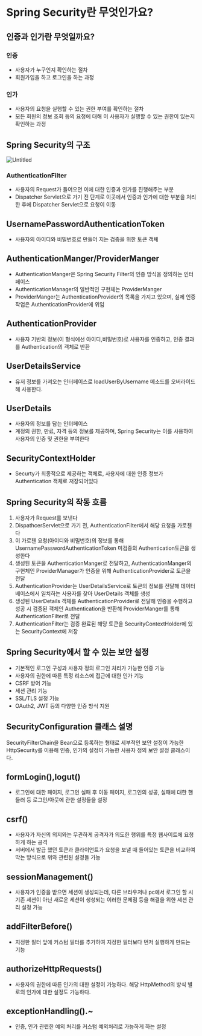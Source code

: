 # Spring Security란 무엇인가요?

## 인증과 인가란 무엇일까요?

### 인증

- 사용자가 누구인지 확인하는 절차
- 회원가입을 하고 로그인을 하는 과정

### 인가

- 사용자의 요청을 실행할 수 있는 권한 부여를 확인하는 절차
- 모든 회원의 정보 조회 등의 요청에 대해 이 사용자가 실행할 수 있는 권한이 있는지 확인하는 과정

## Spring Security의 구조

![Untitled](Spring%20Security%E1%84%85%E1%85%A1%E1%86%AB%20%E1%84%86%E1%85%AE%E1%84%8B%E1%85%A5%E1%86%BA%E1%84%8B%E1%85%B5%E1%86%AB%E1%84%80%E1%85%A1%E1%84%8B%E1%85%AD%204f35b38c10fa4f8ea237c8450336570a/Untitled.png)

### AuthenticationFilter

- 사용자의 Request가 들어오면 이에 대한 인증과 인가를 진행해주는 부분
- Dispatcher Servlet으로 가기 전 단계로 이곳에서 인증과 인가에 대한 부분을 처리한 후에 Dispatcher Servlet으로 요청이 이동

## UsernamePasswordAuthenticationToken

- 사용자의 아이디와 비밀번호로 만들어 지는 검증을 위한 토큰 객체

## AuthenticationManger/ProviderManger

- AuthenticationManger은 Spring Security Filter의 인증 방식을 정의하는 인터페이스
- AuthenticationManager의 일반적인 구현체는 ProviderManger
- ProviderManger는 AuthenticationProvider의 목록을 가지고 있으며, 실제 인증 작업은 AuthenticationProvider에 위임

## AuthenticationProvider

- 사용자 기반의 정보(이 형식에선 아이디,비밀번호)로 사용자를 인증하고, 인증 결과를 Authentication의 객체로 반환

## UserDetailsService

- 유저 정보를 가져오는 인터페이스로 loadUserByUsername 메소드를 오버라이드해 사용한다.

## UserDetails

- 사용자의 정보를 담는 인터페이스
- 계정의 권한, 만료, 자격 등의 정보를 제공하며, Spring Security는 이를 사용하여 사용자의 인증 및 권한을 부여한다

## SecurityContextHolder

- Securty가 최종적으로 제공하는 객체로, 사용자에 대한 인증 정보가 Authentication 객체로 저장되어있다

## Spring Security의 작동 흐름

1. 사용자가 Request를 보낸다
2. DispathcerServlet으로 가기 전, AuthenticationFilter에서 해당 요청을 가로챈다
3. 이 가로챈 요청(아이디와 비밀번호)의 정보를 통해 UsernamePasswordAuthenticationToken 미검증의 Authentication토큰을 생성한다
4. 생성된 토큰을 AuthenticationManger로 전달하고, AuthenticationManger의 구현체인 ProviderManager가 인증을 위해 AuthenticationProvider로 토큰을 전달
5. AuthenticationProvider는 UserDetailsService로 토큰의 정보를 전달해 데이터베이스에서 일치하는 사용자를 찾아 UserDetails 객체를 생성
6. 생성된 UserDetails 객체를 AuthenticationProvider로 전달해 인증을 수행하고 성공 시 검증된 객체인 Authentication을 반환해 ProviderManger를 통해 AuthenticationFilter로 전달
7. AuthenticationFilter는 검증 완료된 해당 토큰을 SecurityContextHolder에 있는 SecurityContext에 저장

## Spring Security에서 할 수 있는 보안 설정

- 기본적인 로그인 구성과 사용자 정의 로그인 처리가 가능한 인증 기능
- 사용자의 권한에 따른 특정 리소스에 접근에 대한 인가 기능
- CSRF 방어 기능
- 세션 관리 기능
- SSL/TLS 설정 기능
- OAuth2, JWT 등의 다양한 인증 방식 지원

## SecurityConfiguration 클래스 설명

SecurityFilterChain을 Bean으로 등록하는 형태로 세부적인 보안 설정이 가능한 HttpSecurity를 이용해 인증, 인가의 설정이 가능한 사용자 정의 보안 설정 클래스이다.

## formLogin(),logut()

- 로그인에 대한 페이지, 로그인 실패 후 이동 페이지, 로그인의 성공, 실패에 대한 핸들러 등 로그인/아웃에 관한 설정들을 설정

## csrf()

- 사용자가 자신의 의지와는 무관하게 공격자가 의도한 행위를 특정 웹사이트에 요청하게 하는 공격
- 서버에서 발급 했던 토큰과 클라이언트가 요청을 보낼 때 들어있는 토큰을 비교하여 막는 방식으로 위와 관련된 설정들 가능

## sessionManagement()

- 사용자가 인증을 받으면 세션이 생성되는데, 다른 브라우저나 pc에서 로그인 할 시 기존 세션이 아닌 새로운 세션이 생성되는 이러한 문제점 등을 해결을 위한 세션 관리 설정 가능

## addFilterBefore()

- 지정한 필터 앞에 커스텀 필터를 추가하여 지정한 필터보다 먼저 실행하게 만드는 기능

## authorizeHttpRequests()

- 사용자의 권한에 따른 인가의 대한 설정이 가능하다. 해당 HttpMethod의 방식 별로의 인가에 대한 설정도 가능하다.

## exceptionHandling().~

- 인증, 인가 관련한 예외 처리를 커스텀 예외처리로 가능하게 하는 설정